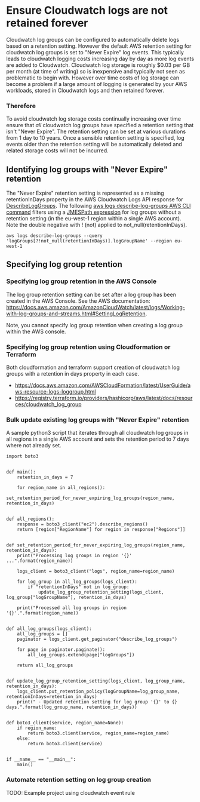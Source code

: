 # Ensure Cloudwatch logs are not retained forever

Cloudwatch log groups can be configured to automatically delete logs based on a retention setting. However the default AWS retention setting for cloudwatch log groups is set to "Never Expire" log events. This typically leads to cloudwatch logging costs increasing day by day as more log events are added to Cloudwatch. Cloudwatch log storage is roughly $0.03 per GB per month (at time of writing) so is inexpensive and typically not seen as problematic to begin with. However over time costs of log storage can become a problem if a large amount of logging is generated by your AWS workloads, stored in Cloudwatch logs and then retained forever. 

### Therefore

To avoid cloudwatch log storage costs continually increasing over time ensure that *all* cloudwatch log groups have specified a retention setting that isn't "Never Expire". The retention setting can be set at various durations from 1 day to 10 years. Once a sensible retention setting is specified, log events older than the retention setting will be automatically deleted and related storage costs will not be incurred.

## Identifying log groups with "Never Expire" retention

The "Never Expire" retention setting is represented as a missing retentionInDays property in the AWS Cloudwatch Logs API response for [DescribeLogGroups](https://docs.aws.amazon.com/AmazonCloudWatchLogs/latest/APIReference/API_DescribeLogGroups.html). The following [aws logs describe-log-groups AWS CLI command](https://docs.aws.amazon.com/cli/latest/reference/logs/describe-log-groups.html) filters using a [JMESPath expression](https://docs.aws.amazon.com/cli/latest/userguide/cli-usage-output.html#cli-usage-output-filter) for log groups without a retention setting (in the eu-west-1 region within a single AWS account). Note the double negative with ! (not) applied to not_null(retentionInDays).    

```aws logs describe-log-groups --query 'logGroups[?!not_null(retentionInDays)].logGroupName' --region eu-west-1```

## Specifying log group retention

### Specifying log group retention in the AWS Console

The log group retention setting can be set after a log group has been created in the AWS Console. See the AWS documentation: https://docs.aws.amazon.com/AmazonCloudWatch/latest/logs/Working-with-log-groups-and-streams.html#SettingLogRetention.

Note, you cannot specify log group retention when creating a log group within the AWS console. 

### Specifying log group retention using Cloudformation or Terraform

Both cloudformation and terraform support creation of cloudwatch log groups with a retention in days property in each case.
* https://docs.aws.amazon.com/AWSCloudFormation/latest/UserGuide/aws-resource-logs-loggroup.html
* https://registry.terraform.io/providers/hashicorp/aws/latest/docs/resources/cloudwatch_log_group

### Bulk update existing log groups with "Never Expire" retention

A sample python3 script that iterates through all cloudwatch log groups in all regions in a single AWS account and sets the retention period to 7 days where not already set. 
```python3
import boto3


def main():
    retention_in_days = 7

    for region_name in all_regions():
        set_retention_period_for_never_expiring_log_groups(region_name, retention_in_days)


def all_regions():
    response = boto3_client("ec2").describe_regions()
    return [region["RegionName"] for region in response["Regions"]]


def set_retention_period_for_never_expiring_log_groups(region_name, retention_in_days):
    print("Processing log groups in region '{}' ...".format(region_name))

    logs_client = boto3_client("logs", region_name=region_name)

    for log_group in all_log_groups(logs_client):
        if "retentionInDays" not in log_group:
            update_log_group_retention_setting(logs_client, log_group["logGroupName"], retention_in_days)

    print("Processed all log groups in region '{}'.".format(region_name))


def all_log_groups(logs_client):
    all_log_groups = []
    paginator = logs_client.get_paginator("describe_log_groups")

    for page in paginator.paginate():
        all_log_groups.extend(page["logGroups"])

    return all_log_groups


def update_log_group_retention_setting(logs_client, log_group_name, retention_in_days):
    logs_client.put_retention_policy(logGroupName=log_group_name, retentionInDays=retention_in_days)
    print(" - Updated retention setting for log group '{}' to {} days.".format(log_group_name, retention_in_days))


def boto3_client(service, region_name=None):
    if region_name:
        return boto3.client(service, region_name=region_name)
    else:
        return boto3.client(service)


if __name__ == "__main__":
    main()

```

### Automate retention setting on log group creation

TODO: Example project using cloudwatch event rule

